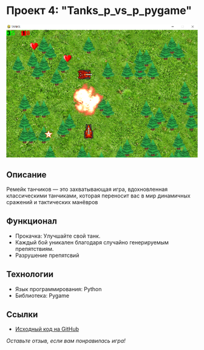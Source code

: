# Проект 4: "Tanks_p_vs_p_pygame"

![Tanks-Pygame"](images/tanks.png)

## Описание

Ремейк танчиков — это захватывающая игра, вдохновленная классическими танчиками, которая переносит вас в мир динамичных сражений и тактических манёвров

## Функционал

- Прокачка: Улучшайте свой танк.
- Каждый бой уникален благодаря случайно генерируемым препятствиям.
- Разрушение препятсвий
## Технологии

- Язык программирования: Python
- Библиотека: Pygame

## Ссылки

- [Исходный код на GitHub](https://github.com/Showtimeeee/Tanks_p_vs_p_pygame)

*Оставьте отзыв, если вам понравилась игра!*

